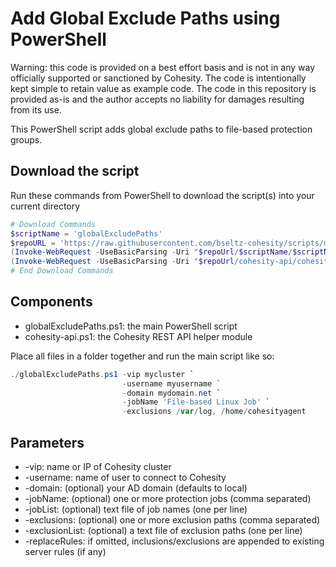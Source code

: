 # Add Global Exclude Paths using PowerShell

Warning: this code is provided on a best effort basis and is not in any way officially supported or sanctioned by Cohesity. The code is intentionally kept simple to retain value as example code. The code in this repository is provided as-is and the author accepts no liability for damages resulting from its use.

This PowerShell script adds global exclude paths to file-based protection groups.

## Download the script

Run these commands from PowerShell to download the script(s) into your current directory

```powershell
# Download Commands
$scriptName = 'globalExcludePaths'
$repoURL = 'https://raw.githubusercontent.com/bseltz-cohesity/scripts/master/powershell'
(Invoke-WebRequest -UseBasicParsing -Uri "$repoUrl/$scriptName/$scriptName.ps1").content | Out-File "$scriptName.ps1"; (Get-Content "$scriptName.ps1") | Set-Content "$scriptName.ps1"
(Invoke-WebRequest -UseBasicParsing -Uri "$repoUrl/cohesity-api/cohesity-api.ps1").content | Out-File cohesity-api.ps1; (Get-Content cohesity-api.ps1) | Set-Content cohesity-api.ps1
# End Download Commands
```

## Components

* globalExcludePaths.ps1: the main PowerShell script
* cohesity-api.ps1: the Cohesity REST API helper module

Place all files in a folder together and run the main script like so:

```powershell
./globalExcludePaths.ps1 -vip mycluster `
                         -username myusername `
                         -domain mydomain.net `
                         -jobName 'File-based Linux Job' `
                         -exclusions /var/log, /home/cohesityagent
```

## Parameters

* -vip: name or IP of Cohesity cluster
* -username: name of user to connect to Cohesity
* -domain: (optional) your AD domain (defaults to local)
* -jobName: (optional) one or more protection jobs (comma separated)
* -jobList: (optional) text file of job names (one per line)
* -exclusions: (optional) one or more exclusion paths (comma separated)
* -exclusionList: (optional) a text file of exclusion paths (one per line)
* -replaceRules: if omitted, inclusions/exclusions are appended to existing server rules (if any)
